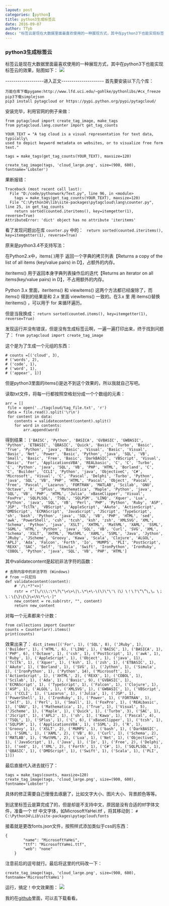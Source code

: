 ```yaml
---
layout: post
categories: [python]
title: python3生成标签云
date: 2016-09-07
author: TTyb
desc: "标签云是现在大数据里面最喜欢使用的一种展现方式，其中在python3下也能实现标签云的效果"
---
```



### python3生成标签云

标签云是现在大数据里面最喜欢使用的一种展现方式，其中在python3下也能实现标签云的效果，贴图如下：
![](http://images2015.cnblogs.com/blog/996148/201609/996148-20160907175732644-1715309296.png)

-------------------进入正文---------------------
首先要安装以下几个库：
```
万能仓库下载pygame:http://www.lfd.uci.edu/~gohlke/pythonlibs/#cx_freeze
pip3下载simplejson
pip3 install pytagcloud or https://pypi.python.org/pypi/pytagcloud/
```

安装完毕，利用官网的例子来做：
```
from pytagcloud import create_tag_image, make_tags
from pytagcloud.lang.counter import get_tag_counts

YOUR_TEXT = "A tag cloud is a visual representation for text data, typically\
used to depict keyword metadata on websites, or to visualize free form text."

tags = make_tags(get_tag_counts(YOUR_TEXT), maxsize=120)

create_tag_image(tags, 'cloud_large.png', size=(900, 600), fontname='Lobster')
```

果断报错：
```
Traceback (most recent call last):
  File "D:/code/pythonwork/Text.py", line 96, in <module>
    tags = make_tags(get_tag_counts(YOUR_TEXT), maxsize=120)
  File "C:\Python34\lib\site-packages\pytagcloud\lang\counter.py", line 25, in get_tag_counts
    return sorted(counted.iteritems(), key=itemgetter(1), reverse=True)
AttributeError: 'dict' object has no attribute 'iteritems'
```

看了发现问题出在库 `counter.py` 中的：
` return sorted(counted.iteritems(), key=itemgetter(1), reverse=True)`

原来是python3.4不支持写法：

在Python2.x中，items( )用于 返回一个字典的拷贝列表【Returns a copy of the list of all items (key/value pairs) in D】，占额外的内存。

iteritems() 用于返回本身字典列表操作后的迭代【Returns an iterator on all items(key/value pairs) in D】，不占用额外的内存。

Python 3.x 里面，iteritems() 和 viewitems() 这两个方法都已经废除了，而 items() 得到的结果是和 2.x 里面 viewitems() 一致的。在3.x 里 用 items()替换iteritems() ，可以用于 for 来循环遍历。

但是当我换成：
`return sorted(counted.items(), key=itemgetter(1), reverse=True)`

发现运行并没有错误，但是没有生成标签云啊，一遍一遍打印出来，终于找到问题了：
`from pytagcloud import create_tag_image`

这个是为了生成一个元组的东西：
```
# counts =[('cloud', 3),
# ('words', 2),
# ('code', 1),
# ('word', 1),
# ('appear', 1)]
```

但是python3里面的items()是达不到这个效果的，所以我就自己写吧。

读取txt文件，将每一行都按照空格划分成一个个数组的元素：
```
arr = []
 file = open('../tagcloud/tag_file.txt', 'r')
 data = file.read().split('\r\n')
 for content in data:
    contents = validatecontent(content).split()
    for word in contents:
        arr.append(word)
```

得到结果：
`['BAISC', 'Python', 'BASICA', 'GVBASIC', 'GWBASIC', 'Python', 'ETBASIC', 'QBASIC', 'Quick', 'Basic', 'Turbo', 'Basic', 'True', 'Python', 'java', 'Basic', 'Visual', 'Basic', 'Visual', 'Basic', 'Net', 'Power', 'Basic', 'Python', 'java', 'SQL', 'VB', 'Small', 'Basic', 'Free', 'Basic', 'DarkBASIC', 'VBScript', 'Visual', 'Basic', 'For', 'ApplicationsVBA', 'REALbasic', 'C', 'C', 'Turbo', 'C', 'Python', 'java', 'SQL', 'VB', 'PHP', 'HTML', 'Borland', 'C', 'C', 'Builder', 'CCLI', 'Python', 'java', 'ObjectiveC', 'C#', 'Microsoft', 'Visual', 'C', 'Pascal', 'Delphi', 'Turbo', 'Python', 'java', 'SQL', 'VB', 'PHP', 'HTML', 'Pascal', 'Object', 'Pascal', 'Free', 'Pascal', 'Lazarus', 'FORTRAN', 'MATLAB', 'Scilab', 'GNU', 'Octave', 'R', 'SPlus', 'Mathematica', 'Maple', 'Python', 'java', 'SQL', 'VB', 'PHP', 'HTML', 'Julia', 'xBaseClipper', 'Visual', 'FoxPro', 'SQLPLSQL', 'TSQL', 'SQLPSM', 'LINQ', 'Xquer', 'Lua', 'Python', 'java', 'SQL', 'VB', 'Perl', 'PHP', 'Python', 'Ruby', 'ASP', 'JSP', 'TclTk', 'VBScript', 'AppleScript', 'AAuto', 'ActionScript', 'DMDScript', 'ECMAScript', 'JavaScript', 'JScript', 'TypeScript', 'sh', 'bash', 'Python', 'java', 'SQL', 'VB', 'PHP', 'HTML', 'sed', 'awk', 'PowerShell', 'csh', 'tcsh', 'ksh', 'zsh', 'XMLSVG', 'XML', 'Schema', 'Python', 'java', 'XSLT', 'XHTML', 'MathML', 'XAML', 'SSML', 'SGML', 'HTML', 'Python', 'java', 'SQL', 'VB', 'Curl', 'SVG', 'XML', 'Schema', 'XSLT', 'XHTML', 'MathML', 'XAML', 'SSML', 'Java', 'Jython', 'JRuby', 'JScheme', 'Groovy', 'Kawa', 'Scala', 'Clojure', 'ALGOL', 'APLJ', 'Ada', 'Falcon', 'Forth', 'Io', 'MUMPS', 'PLI', 'PostScript', 'REXX', 'SAC', 'Self', 'Simula', 'Swift', 'IronPython', 'IronRuby', 'COBOL', 'Python', 'java', 'SQL', 'VB', 'PHP', 'HTML']`

其中validatecontent是起初非法字符的函数：
```
# 去除内容中的非法字符 (Windows)
# from 一只尼玛
def validatecontent(content):
    # '/\:*?"<>|'
    rstr = r"[\/\\\:\*\?\"\<\>\|\.\*\+\-\(\)\"\'\（\）\！\？\“\”\,\。\；\：\{\}\{\}\=\%\*\~\·]"
    new_content = re.sub(rstr, "", content)
    return new_content
```

对每一个元素都来个计数：
```
from collections import Counter
counts = Counter(arr).items()
print(counts)
```

效果出来了：
`dict_items([('For', 1), ('SQL', 8), ('JRuby', 1), ('Builder', 1), ('HTML', 6), ('LINQ', 1), ('BAISC', 1), ('BASICA', 1), ('PHP', 6), ('Octave', 1), ('csh', 1), ('PostScript', 1), ('awk', 1), ('Ruby', 1), ('AppleScript', 1), ('Object', 1), ('java', 11), ('TclTk', 1), ('Xquer', 1), ('ksh', 1), ('zsh', 1), ('ETBASIC', 1), ('AAuto', 1), ('Borland', 1), ('SVG', 1), ('Jython', 1), ('Simula', 1), ('IronPython', 1), ('Python', 14), ('Microsoft', 1), ('ActionScript', 1), ('XHTML', 2), ('REXX', 1), ('COBOL', 1), ('Scilab', 1), ('Ada', 1), ('Basic', 9), ('GVBASIC', 1), ('ECMAScript', 1), ('TypeScript', 1), ('Falcon', 1), ('Clojure', 1), ('ASP', 1), ('ALGOL', 1), ('XMLSVG', 1), ('GWBASIC', 1), ('VBScript', 2), ('CCLI', 1), ('Lazarus', 1), ('Julia', 1), ('JSP', 1), ('PowerShell', 1), ('IronRuby', 1), ('Power', 1), ('FORTRAN', 1), ('Self', 1), ('Perl', 1), ('Small', 1), ('FoxPro', 1), ('REALbasic', 1), ('GNU', 1), ('Mathematica', 1), ('True', 1), ('Visual', 5), ('JScheme', 1), ('Maple', 1), ('Quick', 1), ('Turbo', 3), ('SAC', 1), ('JScript', 1), ('APLJ', 1), ('sh', 1), ('Kawa', 1), ('Pascal', 4), ('TSQL', 1), ('SPlus', 1), ('C', 6), ('xBaseClipper', 1), ('tcsh', 1), ('SQLPSM', 1), ('ApplicationsVBA', 1), ('SSML', 2), ('R', 1), ('Groovy', 1), ('XSLT', 2), ('MUMPS', 1), ('bash', 1), ('DarkBASIC', 1), ('SGML', 1), ('XAML', 2), ('VB', 8), ('Curl', 1), ('Schema', 2), ('MATLAB', 1), ('MathML', 2), ('Lua', 1), ('Net', 1), ('ObjectiveC', 1), ('JavaScript', 1), ('Java', 1), ('Io', 1), ('Free', 2), ('Delphi', 1), ('sed', 1), ('XML', 2), ('Forth', 1), ('C#', 1), ('SQLPLSQL', 1), ('QBASIC', 1), ('DMDScript', 1), ('Swift', 1), ('Scala', 1), ('PLI', 1)])`

最后直接代入进去就行了：
```
tags = make_tags(counts, maxsize=120)
create_tag_image(tags, 'cloud_large.png', size=(900, 600), fontname='Lobster')
```

具体的修正需要自己慢慢去琢磨了，比如文字大小、图片大小、背景颜色等等。

到这里标签云是算完成了的，但是却是不支持中文，原因是没有合适的ttf字体文件，准备一个 ttf 中文字体，如MicrosoftYaHei.ttf ，将其移动到：
`# C:\Python34\Lib\site-packages\pytagcloud\fonts`

接着就是更改fonts.json文件，按照样式添加类似于css的东西：
```
{
        "name": "MicrosoftYaHei",
        "ttf": "MicrosoftYaHei.ttf",
        "web": "none"
    }
```

注意前后的逗号就行。最后将这里的代码改一下：
```
create_tag_image(tags, 'cloud_large.png', size=(900, 600), fontname='MicrosoftYaHei')
```

运行，搞定！中文效果图：
![](http://images2015.cnblogs.com/blog/996148/201609/996148-20160907184645551-1518735226.png)

我的在[github](https://github.com/TTyb/py3tagcloud)里面，可以去下载看看。